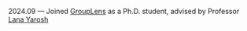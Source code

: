 <!-- - 07/2024:  Excited to participate in 7th Advanced Course on Data Science & Machine Learning Summer School([ACDL2024](acdl2024.icas.events)). 
- 04/2024: Thrilled to share that I'm starting my Ph.D. at U Minnesota this fall! I'm very excited and thankful for everyone who has supported me along the way.
 -->


2024.09 — Joined [GroupLens](https://grouplens.org/) as a Ph.D. student, advised by Professor [Lana Yarosh](https://lanayarosh.github.io/)
<!-- 
2023.06 — Joined [DEER Lab](https://www.cs.cityu.edu.hk/~zhiconlu/people/) as Research Assistant, advised by Professor [Zhicong Lu](https://www.cs.cityu.edu.hk/~zhiconlu/) -->

<!-- 2023.09 — Received M.S. in Knowledge, Information, and Data Science from University College London, advised by Professor [Kaitlyn Regehr](https://profiles.ucl.ac.uk/88177-kaitlyn-regehr)

2022.06 — Received B.S. in Journalism (Data and Media Communication concentration) from Hong Kong Baptist University, advised by Professor [Yucheng Jin](https://yucheng.gold/) -->